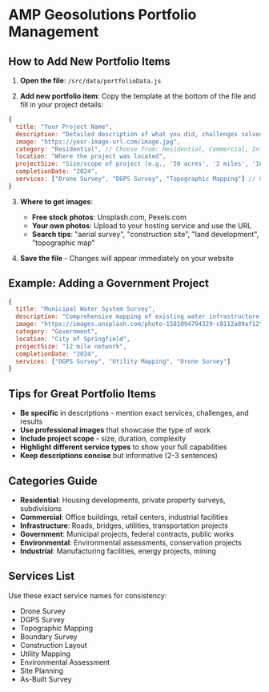 # AMP Geosolutions Portfolio Management

## How to Add New Portfolio Items

1. **Open the file**: `/src/data/portfolioData.js`

2. **Add new portfolio item**: Copy the template at the bottom of the file and fill in your project details:

```javascript
{
  title: "Your Project Name",
  description: "Detailed description of what you did, challenges solved, and results achieved.",
  image: "https://your-image-url.com/image.jpg",
  category: "Residential", // Choose from: Residential, Commercial, Infrastructure, Government, Environmental, Industrial
  location: "Where the project was located",
  projectSize: "Size/scope of project (e.g., '50 acres', '2 miles', '10 buildings')",
  completionDate: "2024",
  services: ["Drone Survey", "DGPS Survey", "Topographic Mapping"] // List all services you provided
}
```

3. **Where to get images**:
   - **Free stock photos**: Unsplash.com, Pexels.com
   - **Your own photos**: Upload to your hosting service and use the URL
   - **Search tips**: "aerial survey", "construction site", "land development", "topographic map"

4. **Save the file** - Changes will appear immediately on your website

## Example: Adding a Government Project

```javascript
{
  title: "Municipal Water System Survey",
  description: "Comprehensive mapping of existing water infrastructure for city planning department including pipe locations, elevation data, and access point documentation.",
  image: "https://images.unsplash.com/photo-1581094794329-c8112a89af12",
  category: "Government",
  location: "City of Springfield",
  projectSize: "12 mile network",
  completionDate: "2024",
  services: ["DGPS Survey", "Utility Mapping", "Drone Survey"]
}
```

## Tips for Great Portfolio Items

- **Be specific** in descriptions - mention exact services, challenges, and results
- **Use professional images** that showcase the type of work
- **Include project scope** - size, duration, complexity
- **Highlight different service types** to show your full capabilities
- **Keep descriptions concise** but informative (2-3 sentences)

## Categories Guide

- **Residential**: Housing developments, private property surveys, subdivisions
- **Commercial**: Office buildings, retail centers, industrial facilities  
- **Infrastructure**: Roads, bridges, utilities, transportation projects
- **Government**: Municipal projects, federal contracts, public works
- **Environmental**: Environmental assessments, conservation projects
- **Industrial**: Manufacturing facilities, energy projects, mining

## Services List

Use these exact service names for consistency:
- Drone Survey
- DGPS Survey
- Topographic Mapping
- Boundary Survey
- Construction Layout
- Utility Mapping
- Environmental Assessment
- Site Planning
- As-Built Survey